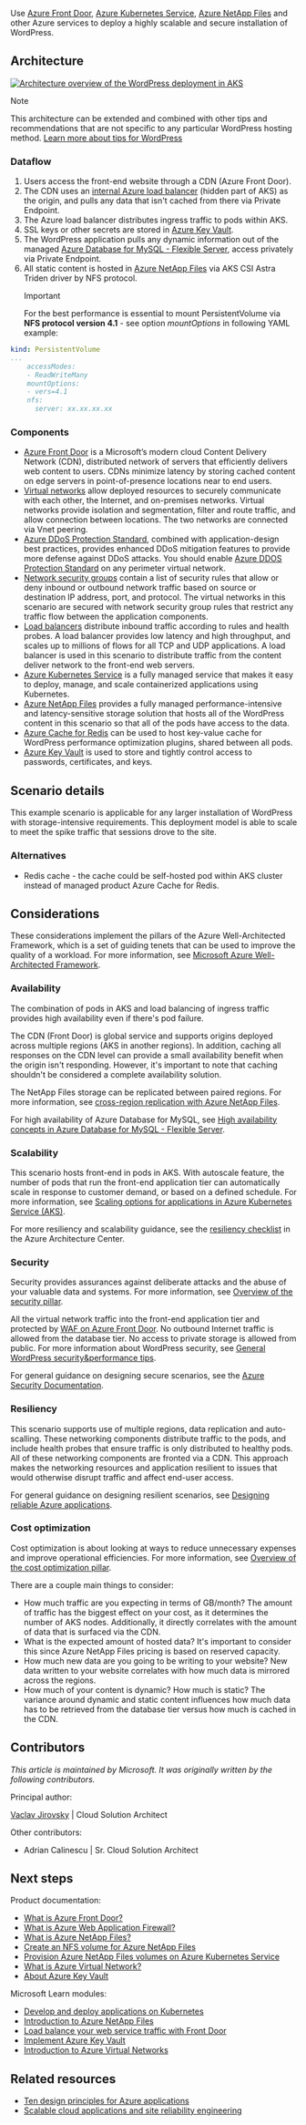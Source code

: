 <!-- cSpell:ignore wordpress -->

Use [Azure Front Door](/azure/frontdoor/front-door-overview), [Azure Kubernetes Service](/azure/aks/intro-kubernetes), [Azure NetApp Files](/azure/azure-netapp-files/azure-netapp-files-introduction) and other Azure services to deploy a highly scalable and secure installation of WordPress.

## Architecture

[![Architecture overview of the WordPress deployment in AKS](media/wordpress-aks-netapp.png)](media/wordpress-aks-netapp.png#lightbox)


> [!NOTE]
> This architecture can be extended and combined with other tips and recommendations that are not specific to any particular WordPress hosting method. [Learn more about tips for WordPress](/azure/architecture/example-scenario/infrastructure/wordpress)


### Dataflow

1. Users access the front-end website through a CDN (Azure Front Door).
2. The CDN uses an [internal Azure load balancer](/azure/load-balancer/load-balancer-overview) (hidden part of AKS) as the origin, and pulls any data that isn't cached from there via Private Endpoint.
3. The Azure load balancer distributes ingress traffic to pods within AKS.
4. SSL keys or other secrets are stored in [Azure Key Vault](/azure/key-vault/key-vault-overview).
5. The WordPress application pulls any dynamic information out of the managed [Azure Database for MySQL - Flexible Server](https://learn.microsoft.com/en-us/azure/mysql/flexible-server/overview), access privately via Private Endpoint. 
6. All static content is hosted in [Azure NetApp Files](/azure/azure-netapp-files/azure-netapp-files-introduction) via AKS CSI Astra Triden driver by NFS protocol.
    > [!IMPORTANT]
    > For the best performance is essential to mount PersistentVolume via   **NFS protocol version 4.1** - see option *mountOptions* in following YAML example:

```yaml
kind: PersistentVolume
...
    accessModes:
    - ReadWriteMany
    mountOptions:
    - vers=4.1
    nfs:
      server: xx.xx.xx.xx
```

### Components

- [Azure Front Door](https://azure.microsoft.com/products/frontdoor) is a Microsoft’s modern cloud Content Delivery Network (CDN), distributed network of servers that efficiently delivers web content to users. CDNs minimize latency by storing cached content on edge servers in point-of-presence locations near to end users.
- [Virtual networks](https://azure.microsoft.com/products/virtual-network) allow deployed resources to securely communicate with each other, the Internet, and on-premises networks. Virtual networks provide isolation and segmentation, filter and route traffic, and allow connection between locations. The two networks are connected via Vnet peering.
- [Azure DDoS Protection Standard](/azure/ddos-protection/ddos-protection-overview), combined with application-design best practices, provides enhanced DDoS mitigation features to provide more defense against DDoS attacks. You should enable [Azure DDOS Protection Standard](/azure/ddos-protection/ddos-protection-overview) on any perimeter virtual network.
- [Network security groups](/azure/virtual-network/security-overview) contain a list of security rules that allow or deny inbound or outbound network traffic based on source or destination IP address, port, and protocol. The virtual networks in this scenario are secured with network security group rules that restrict any traffic flow between the application components.
- [Load balancers](https://azure.microsoft.com/solutions/load-balancing-with-azure) distribute inbound traffic according to rules and health probes. A load balancer provides low latency and high throughput, and scales up to millions of flows for all TCP and UDP applications. A load balancer is used in this scenario to distribute traffic from the content deliver network to the front-end web servers.
- [Azure Kubernetes Service](https://azure.microsoft.com/products/kubernetes-service) is a fully managed service that makes it easy to deploy, manage, and scale containerized applications using Kubernetes. 
- [Azure NetApp Files](https://azure.microsoft.com/products/storage/netapp) provides a fully managed performance-intensive and latency-sensitive storage solution that hosts all of the WordPress content in this scenario so that all of the pods have access to the data.
- [Azure Cache for Redis](https://azure.microsoft.com/products/cache/) can be used to host key-value cache for WordPress performance optimization plugins, shared between all pods.
- [Azure Key Vault](https://azure.microsoft.com/products/active-directory) is used to store and tightly control access to passwords, certificates, and keys.

## Scenario details

This example scenario is applicable for any larger installation of WordPress with storage-intensive requirements. This deployment model is able to scale to meet the spike traffic that sessions drove to the site.

### Alternatives

- Redis cache - the cache could be self-hosted pod within AKS cluster instead of managed product Azure Cache for Redis.

## Considerations

These considerations implement the pillars of the Azure Well-Architected Framework, which is a set of guiding tenets that can be used to improve the quality of a workload. For more information, see [Microsoft Azure Well-Architected Framework](/azure/architecture/framework).

### Availability

The combination of pods in AKS and load balancing of ingress traffic provides high availability even if there's pod failure.

The CDN (Front Door) is global service and supports origins deployed across multiple regions (AKS in another regions). In addition, caching all responses on the CDN level can provide a small availability benefit when the origin isn't responding. However, it's important to note that caching shouldn't be considered a complete availability solution.

The NetApp Files storage can be replicated between paired regions. For more information, see [cross-region replication with Azure NetApp Files](/azure/azure-netapp-files/cross-region-replication-requirements-considerations).

For high availability of Azure Database for MySQL, see [High availability concepts in Azure Database for MySQL - Flexible Server](/azure/mysql/flexible-server/concepts-high-availability).

### Scalability

This scenario hosts front-end in pods in AKS. With autoscale feature, the number of pods that run the front-end application tier can automatically scale in response to customer demand, or based on a defined schedule. For more information, see [Scaling options for applications in Azure Kubernetes Service (AKS)](/azure/aks/concepts-scale).

For more resiliency and scalability guidance, see the [resiliency checklist](/azure/architecture/checklist/resiliency-per-service) in the Azure Architecture Center.

### Security

Security provides assurances against deliberate attacks and the abuse of your valuable data and systems. For more information, see [Overview of the security pillar](/azure/architecture/framework/security/overview).

All the virtual network traffic into the front-end application tier and protected by [WAF on Azure Front Door](/azure/web-application-firewall/afds/afds-overview). No outbound Internet traffic is allowed from the database tier. No access to private storage is allowed from public. For more information about WordPress security, see [General WordPress security&performance tips](/azure/wordpress#general-wordpress-securityperformance-tips).

For general guidance on designing secure scenarios, see the [Azure Security Documentation][security].

### Resiliency

This scenario supports use of multiple regions, data replication and auto-scalling. These networking components distribute traffic to the pods, and include health probes that ensure traffic is only distributed to healthy pods. All of these networking components are fronted via a CDN. This approach makes the networking resources and application resilient to issues that would otherwise disrupt traffic and affect end-user access.

For general guidance on designing resilient scenarios, see [Designing reliable Azure applications](/azure/architecture/framework/resiliency/app-design).

### Cost optimization

Cost optimization is about looking at ways to reduce unnecessary expenses and improve operational efficiencies. For more information, see [Overview of the cost optimization pillar](/azure/architecture/framework/cost/overview).

There are a couple main things to consider:

- How much traffic are you expecting in terms of GB/month? The amount of traffic has the biggest effect on your cost, as it determines the number of AKS nodes. Additionally, it directly correlates with the amount of data that is surfaced via the CDN.
- What is the expected amount of hosted data? It's important to consider this since Azure NetApp Files pricing is based on reserved capacity.
- How much new data are you going to be writing to your website? New data written to your website correlates with how much data is mirrored across the regions.
- How much of your content is dynamic? How much is static? The variance around dynamic and static content influences how much data has to be retrieved from the database tier versus how much is cached in the CDN.

## Contributors

*This article is maintained by Microsoft. It was originally written by the following contributors.*

Principal author:

[Vaclav Jirovsky](https://www.linkedin.com/in/vaclavjirovsky) | Cloud Solution Architect

Other contributors:

- Adrian Calinescu | Sr. Cloud Solution Architect

## Next steps

Product documentation:

- [What is Azure Front Door?](/azure/frontdoor/front-door-overview)
- [What is Azure Web Application Firewall?](/azure/web-application-firewall/overview)
- [What is Azure NetApp Files?](/azure/azure-netapp-files/azure-netapp-files-introduction)
- [Create an NFS volume for Azure NetApp Files](/azure/azure-netapp-files/azure-netapp-files-create-volumes)
- [Provision Azure NetApp Files volumes on Azure Kubernetes Service](/azure/aks/azure-netapp-files)
- [What is Azure Virtual Network?](/azure/virtual-network/virtual-networks-overview)
- [About Azure Key Vault](/azure/key-vault/general/overview)

Microsoft Learn modules:

- [Develop and deploy applications on Kubernetes](/training/paths/develop-deploy-applications-kubernetes/)
- [Introduction to Azure NetApp Files](/training/modules/introduction-to-azure-netapp-files/)
- [Load balance your web service traffic with Front Door](/training/modules/create-first-azure-front-door/)
- [Implement Azure Key Vault](/training/modules/implement-azure-key-vault)
- [Introduction to Azure Virtual Networks](/training/modules/introduction-to-azure-virtual-networks)

## Related resources

- [Ten design principles for Azure applications](../../guide/design-principles/index.md)
- [Scalable cloud applications and site reliability engineering](../../example-scenario/apps/scalable-apps-performance-modeling-site-reliability.yml)

<!-- links -->

[security]: /azure/security
